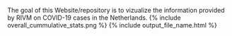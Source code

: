 The goal of this Website/repository is to vizualize the information provided by RIVM on COVID-19 cases in the Netherlands.
{% include overall_cummulative_stats.png %}
{% include output_file_name.html %}

